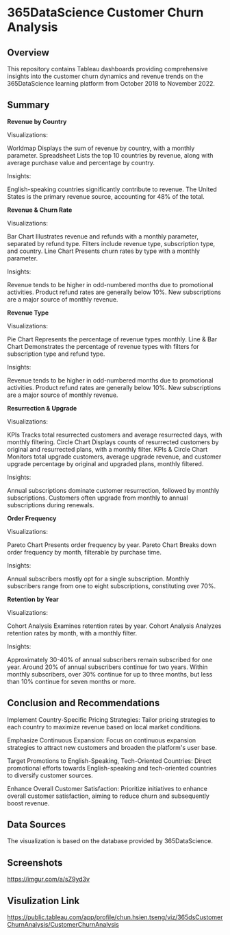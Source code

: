# 365DataScience Customer Churn Analysis

## Overview

This repository contains Tableau dashboards providing comprehensive insights into the customer churn dynamics and revenue trends on the 365DataScience learning platform from October 2018 to November 2022.

## Summary

**Revenue by Country**

Visualizations:

Worldmap
Displays the sum of revenue by country, with a monthly parameter.
Spreadsheet
Lists the top 10 countries by revenue, along with average purchase value and percentage by country.

Insights:

English-speaking countries significantly contribute to revenue.
The United States is the primary revenue source, accounting for 48% of the total.

**Revenue & Churn Rate**

Visualizations:

Bar Chart
Illustrates revenue and refunds with a monthly parameter, separated by refund type. Filters include revenue type, subscription type, and country.
Line Chart
Presents churn rates by type with a monthly parameter.

Insights:

Revenue tends to be higher in odd-numbered months due to promotional activities.
Product refund rates are generally below 10%.
New subscriptions are a major source of monthly revenue.

**Revenue Type**

Visualizations:

Pie Chart
Represents the percentage of revenue types monthly.
Line & Bar Chart
Demonstrates the percentage of revenue types with filters for subscription type and refund type.

Insights:

Revenue tends to be higher in odd-numbered months due to promotional activities.
Product refund rates are generally below 10%.
New subscriptions are a major source of monthly revenue.

**Resurrection & Upgrade**

Visualizations:

KPIs
Tracks total resurrected customers and average resurrected days, with monthly filtering.
Circle Chart
Displays counts of resurrected customers by original and resurrected plans, with a monthly filter.
KPIs & Circle Chart
Monitors total upgrade customers, average upgrade revenue, and customer upgrade percentage by original and upgraded plans, monthly filtered.

Insights:

Annual subscriptions dominate customer resurrection, followed by monthly subscriptions.
Customers often upgrade from monthly to annual subscriptions during renewals.

**Order Frequency**

Visualizations:

Pareto Chart
Presents order frequency by year.
Pareto Chart
Breaks down order frequency by month, filterable by purchase time.

Insights:

Annual subscribers mostly opt for a single subscription.
Monthly subscribers range from one to eight subscriptions, constituting over 70%.

**Retention by Year**

Visualizations:

Cohort Analysis
Examines retention rates by year.
Cohort Analysis
Analyzes retention rates by month, with a monthly filter.

Insights:

Approximately 30-40% of annual subscribers remain subscribed for one year.
Around 20% of annual subscribers continue for two years.
Within monthly subscribers, over 30% continue for up to three months, but less than 10% continue for seven months or more.

## Conclusion and Recommendations

Implement Country-Specific Pricing Strategies:
Tailor pricing strategies to each country to maximize revenue based on local market conditions.

Emphasize Continuous Expansion:
Focus on continuous expansion strategies to attract new customers and broaden the platform's user base.

Target Promotions to English-Speaking, Tech-Oriented Countries:
Direct promotional efforts towards English-speaking and tech-oriented countries to diversify customer sources.

Enhance Overall Customer Satisfaction:
Prioritize initiatives to enhance overall customer satisfaction, aiming to reduce churn and subsequently boost revenue.

## Data Sources
The visualization is based on the database provided by 365DataScience.

## Screenshots
https://imgur.com/a/sZ9yd3v

## Visulization Link
https://public.tableau.com/app/profile/chun.hsien.tseng/viz/365dsCustomerChurnAnalysis/CustomerChurnAnalysis
